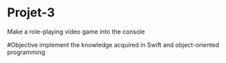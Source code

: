 # Projet-3 
Make a role-playing video game into the console

#Objective
implement the knowledge acquired in Swift and object-oriented programming

